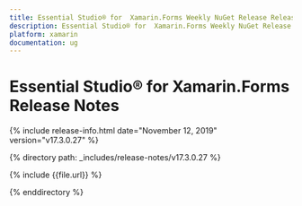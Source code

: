 ```yaml
---
title: Essential Studio® for  Xamarin.Forms Weekly NuGet Release Release Notes  
description: Essential Studio® for  Xamarin.Forms Weekly NuGet Release Release Notes  
platform: xamarin
documentation: ug
---
```


# Essential Studio® for  Xamarin.Forms  Release Notes  

{% include release-info.html date="November 12, 2019"  version="v17.3.0.27" %} 


{% directory path: _includes/release-notes/v17.3.0.27 %}

{% include {{file.url}} %}

{% enddirectory %}